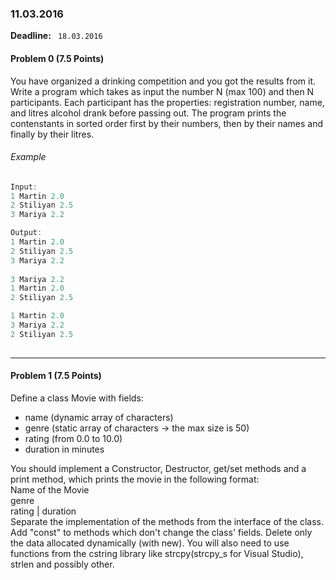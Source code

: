 ### 11.03.2016

**Deadline:** ` 18.03.2016`

#### Problem 0 (7.5 Points)

You have organized a drinking competition and you got the results from it. Write a program which takes as input the number N (max 100) and then N participants. Each participant has the properties: registration number, name, and litres alcohol drank before passing out. The program prints the contenstants in sorted order first by their numbers, then by their names and finally by their litres.

###### Example
```c++
Input:
1 Martin 2.0 
2 Stiliyan 2.5
3 Mariya 2.2

Output:
1 Martin 2.0 
2 Stiliyan 2.5
3 Mariya 2.2
  
3 Mariya 2.2
1 Martin 2.0 
2 Stiliyan 2.5

1 Martin 2.0 
3 Mariya 2.2
2 Stiliyan 2.5
  
```

---

#### Problem 1 (7.5 Points)

Define a class Movie with fields:
* name (dynamic array of characters)
* genre (static array of characters -> the max size is 50)
* rating (from 0.0 to 10.0)  
* duration in minutes  
  
You should implement a Constructor, Destructor, get/set methods and a print method, which prints the movie in the following format:  
Name of the Movie  
     genre  
rating | duration  
Separate the implementation of the methods from the interface of the class.
Add "const" to methods which don't change the class' fields.
Delete only the data allocated dynamically (with new).
You will also need to use functions from the cstring library like strcpy(strcpy_s for Visual Studio), strlen and possibly other.
